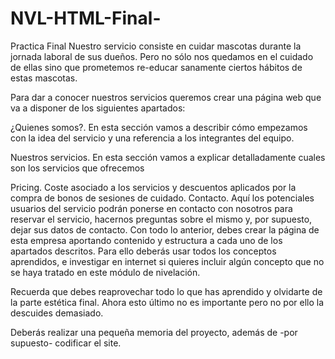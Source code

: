 # NVL-HTML-Final-
Practica Final
Nuestro servicio consiste en cuidar mascotas durante la jornada laboral de sus dueños. Pero no sólo nos quedamos en el cuidado de ellas sino que prometemos re-educar sanamente 
ciertos hábitos de estas mascotas.

Para dar a conocer nuestros servicios queremos crear una página web que va a disponer de los siguientes apartados:

¿Quienes somos?. En esta sección vamos a describir cómo empezamos con la idea del servicio y una referencia
 a los integrantes del equipo.
 

Nuestros servicios. En esta sección vamos a explicar detalladamente cuales son los servicios que ofrecemos
 

Pricing. Coste asociado a los servicios y descuentos aplicados por la compra de bonos de sesiones de cuidado.
Contacto. Aquí los potenciales usuarios del servicio podrán ponerse en contacto con nosotros para reservar 
el servicio, hacernos preguntas sobre el mismo y, por supuesto, dejar sus datos de contacto.
Con todo lo anterior, debes crear la página de esta empresa aportando contenido y estructura 
a cada uno de los apartados descritos. Para ello deberás usar todos los conceptos aprendidos, 
e investigar en internet si quieres incluir algún concepto que no se haya tratado en este módulo de nivelación.

Recuerda que debes reaprovechar todo lo que has aprendido y olvidarte de la parte estética final. 
Ahora esto último no es importante pero no por ello la descuides demasiado.

Deberás realizar una pequeña memoria del proyecto, además de -por supuesto- codificar el site.
